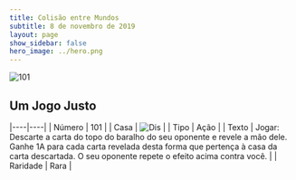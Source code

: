 ```yaml
---
title: Colisão entre Mundos
subtitle: 8 de novembro de 2019
layout: page
show_sidebar: false
hero_image: ../hero.png
---
```


![101](https://cdn.keyforgegame.com/media/card_front/pt/452_101_WHC3943JXVGC_pt.png)

## Um Jogo Justo

|----|----|
| Número | 101 |
| Casa | ![Dis](https://archonarcana.com/images/thumb/e/e8/Dis.png/22px-Dis.png "Dis") |
| Tipo | Ação |
| Texto | Jogar: Descarte a carta do topo do baralho do seu oponente e revele a mão dele. Ganhe 1A para cada carta revelada desta forma que pertença à casa da  carta descartada. O seu oponente  repete o efeito acima contra você. |
| Raridade | Rara |
